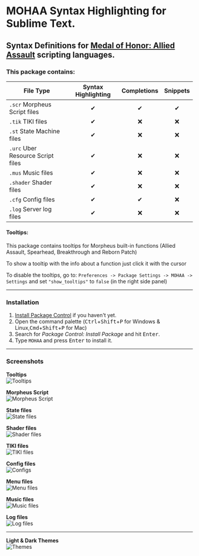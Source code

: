 # MOHAA Syntax Highlighting for Sublime Text.
## Syntax Definitions for [Medal of Honor: Allied Assault](https://en.wikipedia.org/wiki/Medal_of_Honor:_Allied_Assault) scripting languages.

### This package contains:

|File Type|Syntax Highlighting|Completions|Snippets|
|---------|:-----------------:|:---------:|:------:|
|`.scr` Morpheus Script files|✔|✔|✔|
|`.tik` TIKI files|✔|❌|❌|
|`.st` State Machine files|✔|❌|❌|
|`.urc` Uber Resource Script files|✔|❌|❌|
|`.mus` Music files|✔|❌|❌|
|`.shader` Shader files|✔|❌|❌|
|`.cfg` Config files|✔|✔|❌|
|`.log` Server log files|✔|❌|❌|

#### Tooltips:

This package contains tooltips for Morpheus built-in functions (Allied Assault, Spearhead, Breakthrough and Reborn Patch)

To show a tooltip with the info about a function just click it with the cursor

To disable the tooltips, go to:
`Preferences -> Package Settings -> MOHAA -> Settings`
and set `"show_tooltips"` to `false` (in the right side panel)
_____________________________________________________________

### Installation

1. [Install Package Control](https://packagecontrol.io/installation) if you haven't yet.
2. Open the command palette (<kbd>Ctrl</kbd>+<kbd>Shift</kbd>+<kbd>P</kbd> for Windows & Linux,<kbd>Cmd</kbd>+<kbd>Shift</kbd>+<kbd>P</kbd> for Mac)
3. Search for _Package Control: Install Package_ and hit <kbd>Enter</kbd>.
4. Type `MOHAA` and press <kbd>Enter</kbd> to install it.

_____________________________________________________________

### Screenshots

**Tooltips**  
![Tooltips](screenshots/tooltips.png)

**Morpheus Script**  
![Morpheus Script](screenshots/mohaa.scr.png)

**State files**  
![State files](screenshots/mohaa.st.png)

**Shader files**  
![Shader files](screenshots/mohaa.shader.png)

**TIKI files**  
![TIKI files](screenshots/mohaa.tik.png)

**Config files**  
![Configs](screenshots/mohaa.cfg.png)

**Menu files**  
![Menu files](screenshots/mohaa.urc.png)

**Music files**  
![Music files](screenshots/mohaa.mus.png)

**Log files**  
![Log files](screenshots/mohaa.log.png)

_____________________________________________________________


**Light & Dark Themes**  
![Themes](screenshots/themes.gif)
